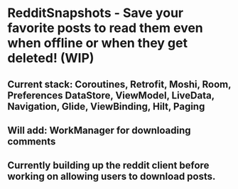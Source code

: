 # RedditSnapshots - Save your favorite posts to read them even when offline or when they get deleted! (WIP)

## Current stack: Coroutines, Retrofit, Moshi, Room, Preferences DataStore, ViewModel, LiveData, Navigation, Glide, ViewBinding, Hilt, Paging
## Will add: WorkManager for downloading comments


## Currently building up the reddit client before working on allowing users to download posts.
